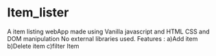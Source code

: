 # Item_lister
A item listing webApp made using Vanilla javascript and HTML CSS
and DOM manipulation
No external libraries used. 
Features :
a)Add item
b)Delete item
c)filter Item
